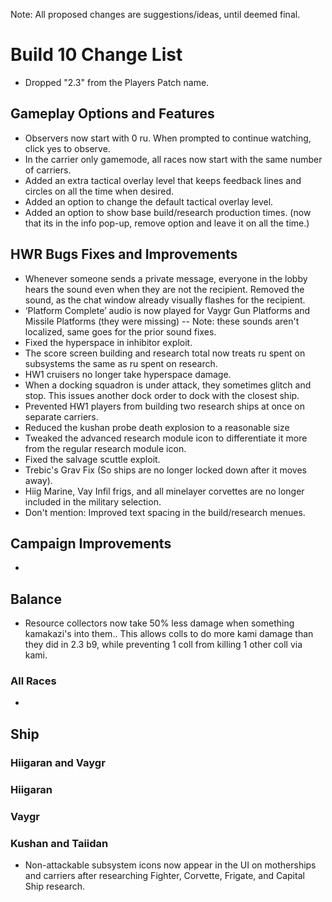 Note: All proposed changes are suggestions/ideas, until deemed final.


# Build 10 Change List
- Dropped "2.3" from the Players Patch name.


## Gameplay Options and Features
- Observers now start with 0 ru. When prompted to continue watching, click yes to observe.
- In the carrier only gamemode, all races now start with the same number of carriers.
- Added an extra tactical overlay level that keeps feedback lines and circles on all the time when desired.
- Added an option to change the default tactical overlay level.
- Added an option to show base build/research production times. (now that its in the info pop-up, remove option and leave it on all the time.)


## HWR Bugs Fixes and Improvements
- Whenever someone sends a private message, everyone in the lobby hears the sound even when they are not the recipient. Removed the sound, as the chat window already visually flashes for the recipient.
- ‘Platform Complete’ audio is now played for Vaygr Gun Platforms and Missile Platforms (they were missing)
-- Note: these sounds aren't localized, same goes for the prior sound fixes.
- Fixed the hyperspace in inhibitor exploit.
- The score screen building and research total now treats ru spent on subsystems the same as ru spent on research.
- HW1 cruisers no longer take hyperspace damage.
- When a docking squadron is under attack, they sometimes glitch and stop. This issues another dock order to dock with the closest ship.
- Prevented HW1 players from building two research ships at once on separate carriers.
- Reduced the kushan probe death explosion to a reasonable size
- Tweaked the advanced research module icon to differentiate it more from the regular research module icon.
- Fixed the salvage scuttle exploit.
- Trebic's Grav Fix (So ships are no longer locked down after it moves away).
- Hiig Marine, Vay Infil frigs, and all minelayer corvettes are no longer included in the military selection.
- Don't mention: Improved text spacing in the build/research menues.


## Campaign Improvements
-




## Balance
- Resource collectors now take 50% less damage when something kamakazi's into them.. This allows colls to do more kami damage than they did in 2.3 b9, while preventing 1 coll from killing 1 other coll via kami.



### All Races
-
__Ship__
-




### Hiigaran and Vaygr




### Hiigaran




### Vaygr




### Kushan and Taiidan
- Non-attackable subsystem icons now appear in the UI on motherships and carriers after researching Fighter, Corvette, Frigate, and Capital Ship research.

